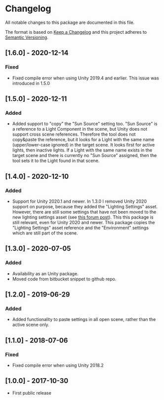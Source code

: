 # Changelog
All notable changes to this package are documented in this file.

The format is based on [Keep a Changelog](http://keepachangelog.com/en/1.0.0/)
and this project adheres to [Semantic Versioning](http://semver.org/spec/v2.0.0.html).

## [1.6.0] - 2020-12-14
### Fixed
 - Fixed compile error when using Unity 2019.4 and earlier. This issue was introduced in 1.5.0

## [1.5.0] - 2020-12-11
### Added
 - Added support to "copy" the "Sun Source" setting too.
   "Sun Source" is a reference to a Light Component in the scene, 
   but Unity does not support cross scene references. 
   Therefore the tool does not copy&paste the reference, 
   but it looks for a Light with the same name (upper/lower-case ignored) in the target scene. 
   It looks first for active lights, then inactive lights.
   If a Light with the same name exists in the target scene and there is 
   currently no "Sun Source" assigned, then the tool sets it to the Light found in that scene.

## [1.4.0] - 2020-12-10
### Added
 - Support for Unity 2020.1 and newer. In 1.3.0 I removed Unity 2020 support on purpose, because they added the "Lighting Settings" asset. However, there are still some settings that have not been moved to the new lighting settings asset (see [this forum post](https://forum.unity.com/threads/copy-lighting-settings-from-scene-to-scene.308634/page-2#post-6606286)). This this package is still relevant, even for Unity 2020 and newer. This package copies the "Lighting Settings" asset reference and the "Environment" settings which are still part of the scene.

## [1.3.0] - 2020-07-05
### Added
 - Availability as an Unity package.
 - Moved code from bitbucket snippet to github repo.

## [1.2.0] - 2019-06-29
### Added
 - Added functionality to paste settings in all open scene, rather than the active scene only.

## [1.1.0] - 2018-07-06
### Fixed
 - Fixed compile error when using Unity 2018.2

## [1.0.0] - 2017-10-30
 - First public release
